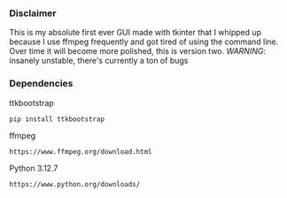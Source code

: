 ### Disclaimer
This is my absolute first ever GUI made with tkinter that I whipped up because I use ffmpeg frequently and got tired of using the command line.
Over time it will become more polished, this is version two.
*WARNING*: insanely unstable, there's currently a ton of bugs

### Dependencies

ttkbootstrap
```
pip install ttkbootstrap
```

ffmpeg
```
https://www.ffmpeg.org/download.html
```

Python 3.12.7
```
https://www.python.org/downloads/
```
